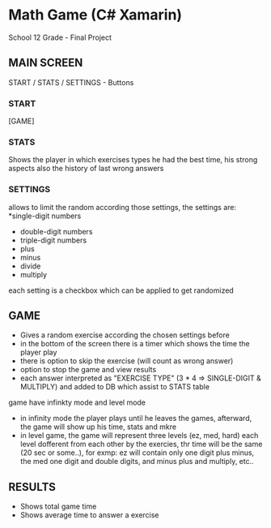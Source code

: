 # Math Game (C# Xamarin)
School 12 Grade - Final Project

## MAIN SCREEN
START / STATS / SETTINGS - Buttons

### START
[GAME]

### STATS
Shows the player in which exercises types he had the best time, his strong aspects
also the history of last wrong answers

### SETTINGS
allows to limit the random according those settings, the settings are:
*single-digit numbers
* double-digit numbers
* triple-digit numbers
* plus
* minus
* divide
* multiply

each setting is a checkbox which can be applied to get randomized
## GAME
* Gives a random exercise according the chosen settings before
* in the bottom of the screen there is a timer which shows the time the player play
* there is option to skip the exercise (will count as wrong answer)
* option to stop the game and view results
* each answer interpreted as "EXERCISE TYPE" (3 * 4 => SINGLE-DIGIT & MULTIPLY) and added to DB which assist to STATS table

game have infinkty mode and level mode
- in infinity mode the player plays until he leaves the games, afterward, the game will show up his time, stats and mkre
- in level game, the game will represent three levels (ez, med, hard) each level dofferent from each other by the exercies, thr time will be the same (20 sec or some..), for exmp: ez will contain only one digit plus minus, the med one digit and double  digits, and minus plus and multiply, etc..

## RESULTS
* Shows total game time
* Shows average time to answer a exercise
